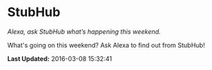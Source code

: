 # StubHub
*Alexa, ask StubHub what’s happening this weekend.*

What's going on this weekend? Ask Alexa to find out from StubHub!

**Last Updated:** 2016-03-08 15:32:41